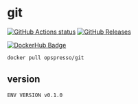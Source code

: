 # git

[![GitHub Actions status](https://github.com/opspresso/git/workflows/Build-Push/badge.svg)](https://github.com/opspresso/git/actions)
[![GitHub Releases](https://img.shields.io/github/release/opspresso/git.svg)](https://github.com/opspresso/git/releases)

[![DockerHub Badge](http://dockeri.co/image/opspresso/git)](https://hub.docker.com/r/opspresso/git/)

```bash
docker pull opspresso/git
```

## version

```
ENV VERSION v0.1.0
```
